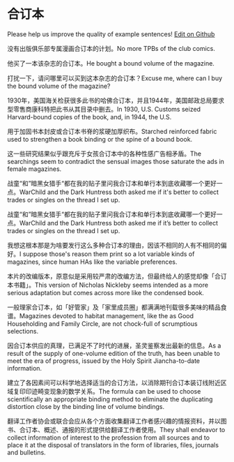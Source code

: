 # 合订本

Please help us improve the quality of example sentences! [Edit on Github](https://github.com/jiyushe/jiyu-example-sentence-source/blob/main/chinese/hedingben.md)

<p><span class="chinese">没有出版俱乐部专属漫画合订本的计划。</span><span class="english">No more TPBs of the club comics.</span></p>

<p><span class="chinese">他买了一本该杂志的合订本。</span><span class="english">He bought a bound volume of the magazine.</span></p>

<p><span class="chinese">打扰一下，请问哪里可以买到这本杂志的合订本？</span><span class="english">Excuse me, where can I buy the bound volume of the magazine?</span></p>

<p><span class="chinese">1930年，美国海关检获很多此书的哈佛合订本，并且1944年，美国邮政总局要求型零售商康科特把此书从其目录中删去。</span><span class="english">In 1930, U.S. Customs seized Harvard-bound copies of the book, and, in 1944, the U.S.</span></p>

<p><span class="chinese">用于加固书本封皮或合订本书脊的浆硬加厚织布。</span><span class="english">Starched reinforced fabric used to strengthen a book binding or the spine of a bound book.</span></p>

<p><span class="chinese">这一些研究结果似乎跟充斥于女孩合订本中的各种性感广告相矛盾。</span><span class="english">The searchings seem to contradict the sensual images those saturate the ads in female magazines.</span></p>

<p><span class="chinese">战童“和”暗黑女猎手“都在我的贴子里问我合订本和单行本到底收藏哪一个更好一点。</span><span class="english">WarChild and the Dark Huntress both asked me if it's better to collect trades or singles on the thread I set up.</span></p>

<p><span class="chinese">战童“和”暗黑女猎手“都在我的贴子里问我合订本和单行本到底收藏哪一个更好一点。</span><span class="english">WarChild and the Dark Huntress both asked me if it’s better to collect trades or singles on the thread I set up.</span></p>

<p><span class="chinese">我想这根本那是为啥要发行这么多种合订本的理由，因该不相同的人有不相同的偏好。</span><span class="english">I suppose those's reason them print so a lot variable kinds of magazines, since human HAs like the variable preferences.</span></p>

<p><span class="chinese">本片的改编版本，原意似是采用较严肃的改编方法，但最终给人的感觉却像「合订本书籍」。</span><span class="english">This version of Nicholas Nickleby seems intended as a more serious adaptation but comes across more like the condensed book.</span></p>

<p><span class="chinese">一般理家合订本，如「好管家」及「家里成员圈」都满满地刊载很多美味的精品食谱。</span><span class="english">Magazines devoted to habitat management, like the as Good Householding and Family Circle, are not chock-full of scrumptious selections.</span></p>

<p><span class="chinese">因合订本供应的真理，已满足不了时代的进展，圣灵鉴察发出最新的信息。</span><span class="english">As a result of the supply of one-volume edition of the truth, has been unable to meet the era of progress, issued by the Holy Spirit Jiancha-to-date information.</span></p>

<p><span class="chinese">建立了各因素间可以科学地选择适当的合订方法，以消除期刊合订本装订线附近区域复印印迹畸变现象的数学关系。</span><span class="english">The formula can be used to choose scientifically an appropriate binding method to eliminate the duplicating distortion close by the binding line of volume bindings.</span></p>

<p><span class="chinese">翻译工作者协会或联合会应从各个方面收集翻译工作者感兴趣的情报资料，并以图书、合订本、概述、通报的形式提供给翻译工作者使用。</span><span class="english">They shall endeavor to collect information of interest to the profession from all sources and to place it at the disposal of translators in the form of libraries, files, journals and bulletins.</span></p>

